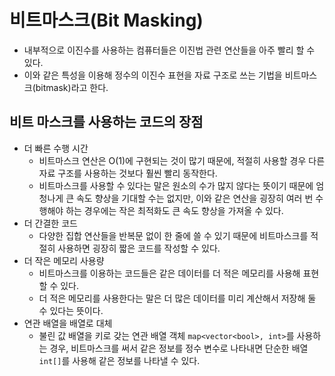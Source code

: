 # 비트마스크(Bit Masking)

* 내부적으로 이진수를 사용하는 컴퓨터들은 이진법 관련 연산들을 아주 빨리 할 수 있다.
* 이와 같은 특성을 이용해 정수의 이진수 표현을 자료 구조로 쓰는 기법을 비트마스크(bitmask)라고 한다.



## 비트 마스크를 사용하는 코드의 장점

* 더 빠른 수행 시간
  * 비트마스크 연산은 O(1)에 구현되는 것이 많기 때문에, 적절히 사용할 경우 다른 자료 구조를 사용하는 것보다 훨씬 빨리 동작한다.
  * 비트마스크를 사용할 수 있다는 말은 원소의 수가 많지 않다는 뜻이기 때문에 엄청나게 큰 속도 향상을 기대할 수는 없지만, 이와 같은 연산을 굉장히 여러 번 수행해야 하는 경우에는 작은 최적화도 큰 속도 향상을 가져올 수 있다.
* 더 간결한 코드
  * 다양한 집합 연산들을 반복문 없이 한 줄에 쓸 수 있기 때문에 비트마스크를 적절히 사용하면 굉장히 짧은 코드를 작성할 수 있다.
* 더 작은 메모리 사용량
  * 비트마스크를 이용하는 코드들은 같은 데이터를 더 적은 메모리를 사용해 표현할 수 있다.
  * 더 적은 메모리를 사용한다는 말은 더 많은 데이터를 미리 계산해서 저장해 둘 수 있다는 뜻이다.
* 연관 배열을 배열로 대체
  * 불린 값 배열을 키로 갖는 연관 배열 객체 `map<vector<bool>, int>`를 사용하는 경우, 비트마스크를 써서 같은 정보를 정수 변수로 나타내면 단순한 배열 `int[]`를 사용해 같은 정보를 나타낼 수 있다.



